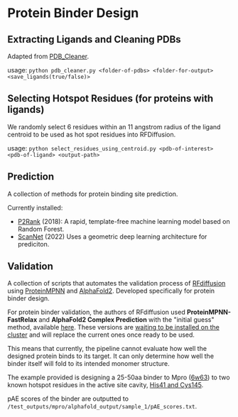 # Protein Binder Design

## Extracting Ligands and Cleaning PDBs
Adapted from [PDB_Cleaner](https://github.com/LePingKYXK/PDB_cleaner).

usage: `python pdb_cleaner.py <folder-of-pdbs> <folder-for-output> <save_ligands(true/false)>`

## Selecting Hotspot Residues (for proteins with ligands)
We randomly select 6 residues within an 11 angstrom radius of the ligand centroid to be used as hot spot residues into RFDiffusion. 

usage: `python select_residues_using_centroid.py <pdb-of-interest> <pdb-of-ligand> <output-path>`

## Prediction

A collection of methods for protein binding site prediction.

Currently installed:
* [P2Rank](https://github.com/rdk/p2rank) (2018): A rapid, template-free machine learning model based on Random Forest.
* [ScanNet](https://github.com/jertubiana/ScanNet) (2022) Uses a geometric deep learning architecture for prediciton.

## Validation

A collection of scripts that automates the validation process of [RFdiffusion](https://github.com/RosettaCommons/RFdiffusion) using [ProteinMPNN](https://github.com/dauparas/ProteinMPNN) and [AlphaFold2](https://github.com/google-deepmind/alphafold). Developed specifically for protein binder design.

For protein binder validation, the authors of RFdiffusion used **ProteinMPNN-FastRelax** and **AlphaFold2 Complex Prediction** with the "initial guess" method, available [here](https://github.com/nrbennet/dl_binder_design). These versions are <ins>waiting to be installed on the cluster</ins> and will replace the current ones once ready to be used.

This means that currently, the pipeline cannot evaluate how well the designed protein binds to its target. It can only determine how well the binder itself will fold to its intended monomer structure.

The example provided is designing a 25-50aa binder to Mpro ([6w63](https://www.rcsb.org/structure/6W63)) to two known hotspot residues in the active site cavity, [His41 and Cys145](https://www.nature.com/articles/s41467-020-16954-7#:~:text=The%20catalytic%20residues%20Cys145%20and%20His41%20in%203CL%20Mpro%20are%20buried%20in%20an%20active%20site%20cavity).

pAE scores of the binder are outputted to `/test_outputs/mpro/alphafold_output/sample_1/pAE_scores.txt`.


